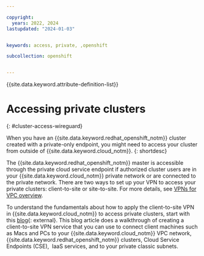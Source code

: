 ```yaml
---

copyright: 
  years: 2022, 2024
lastupdated: "2024-01-03"


keywords: access, private, ,openshift

subcollection: openshift


---
```


{{site.data.keyword.attribute-definition-list}}






# Accessing private clusters
{: #cluster-access-wireguard}


When you have an {{site.data.keyword.redhat_openshift_notm}} cluster created with a private-only endpoint, you might need to access your cluster from outside of {{site.data.keyword.cloud_notm}}. 
{: shortdesc}

The {{site.data.keyword.redhat_openshift_notm}} master is accessible through the private cloud service endpoint if authorized cluster users are in your {{site.data.keyword.cloud_notm}} private network or are connected to the private network. There are two ways to set up your VPN to access your private clusters: client-to-site or site-to-site. For more details, see [VPNs for VPC overview](/docs/vpc?topic=vpc-vpn-overview). 

To understand the fundamentals about how to apply the client-to-site VPN in {{site.data.keyword.cloud_notm}} to access private clusters, start with this [blog](https://community.ibm.com/community/user/cloud/blogs/neela-shah/2023/11/17/on-the-go-client-to-site-vpc-vpn-to-the-rescue){: external}. This blog article does a walkthrough of creating a client-to-site VPN service that you can use to connect client machines such as Macs and PCs to your {{site.data.keyword.cloud_notm}} VPC network, {{site.data.keyword.redhat_openshift_notm}} clusters, Cloud Service Endpoints (CSE),  IaaS services, and to your private classic subnets.  

